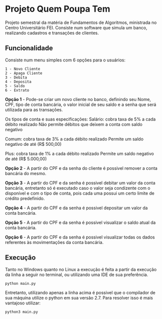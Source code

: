 # Projeto Quem Poupa Tem

Projeto semestral da matéria de Fundamentos de Algoritmos, ministrada no Centro Universitário FEI. Consiste num software que simula um banco, realizando cadastros e transações de clientes. 

## Funcionalidade

Consiste num menu simples com 6 opções para o usuários:

```
1 - Novo Cliente
2 - Apaga Cliente 
3 - Debita 
4 - Deposita 
5 - Saldo 
6 - Extrato 
```
**Opção 1** - Pode-se criar um novo cliente no banco, definindo seu Nome, CPF, tipo de conta bancária, o valor inicial de seu saldo e a senha que será utilizada para as transações. 

Os tipos de conta e suas especificações: 
Salário: cobra taxa de 5% a cada débito realizado
Não permite débitos que deixem a conta com saldo negativo

Comum: cobra taxa de 3% a cada débito realizado
Permite um saldo negativo de até (R$ 500,00)

Plus: cobra taxa de 1% a cada débito realizado
Permite um saldo negativo de até (R$ 5.000,00)

**Opção 2** - A partir do CPF e da senha do cliente é possivel remover a conta bancária do mesmo. 

**Opção 3** - A partir do CPF e da senha é possivel debitar um valor da conta bancária, entretanto só é executado caso o valor seja condizente com o disponível e com o tipo de conta, pois cada uma possui um certo limite de crédito predefinido.

**Opção 4** - A partir do CPF e da senha é possivel depositar um valor da conta bancária.

**Opção 5** - A partir do CPF e da senha é possivel visualizar o saldo atual da conta bancária.

**Opção 6** - A partir do CPF e da senha é possivel visualizar todas os dados referentes às movimentações da conta bancária.

## Execução

Tanto no Windows quanto no Linux a execução é feita a partir da execução da linha a seguir no terminal, ou utilizando uma IDE de sua preferência. 

```bash
python main.py
```

Entretanto, utilizando apenas a linha acima é possivel que o compilador de sua máquina utilize o python em sua versão 2.7. Para resolver isso é mais vantajoso utilizar:

```bash
python3 main.py
```